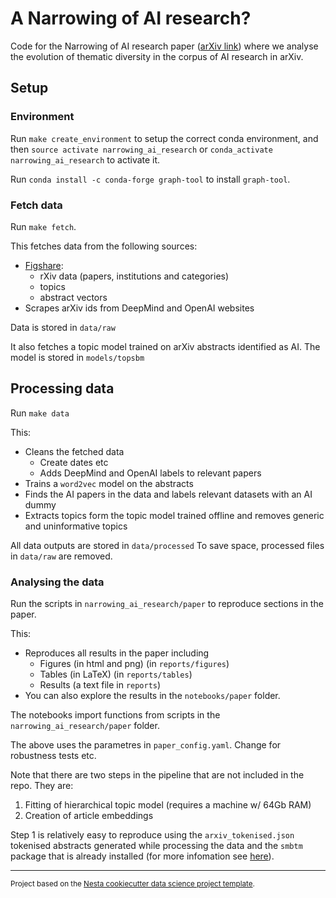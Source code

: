 A Narrowing of AI research?
==============================

Code for the Narrowing of AI research paper ([arXiv link](https://arxiv.org/abs/2009.10385)) where we analyse the evolution of thematic diversity in the corpus of AI research in arXiv.

## Setup

### Environment

Run `make create_environment` to setup the correct conda environment, and then `source activate narrowing_ai_research` or `conda_activate narrowing_ai_research` to activate it.

Run `conda install -c conda-forge graph-tool` to install `graph-tool`.

### Fetch data

Run `make fetch`.

This fetches data from the following sources:

* [Figshare](https://github.com/nestauk/narrowing_ai_research/blob/master/data/sources.md):
  * rXiv data (papers, institutions and categories)
  * topics
  * abstract vectors
* Scrapes arXiv ids from DeepMind and OpenAI websites

Data is stored in `data/raw`

It also fetches a topic model trained on arXiv abstracts identified as AI. The model is stored in `models/topsbm`

## Processing data

Run `make data`

This:

* Cleans the fetched data
  * Create dates etc
  * Adds DeepMind and OpenAI labels to relevant papers
* Trains a `word2vec` model on the abstracts
* Finds the AI papers in the data and labels relevant datasets with an AI dummy
* Extracts topics form the topic model trained offline and removes generic and uninformative topics

All data outputs are stored in `data/processed`
To save space, processed files in `data/raw` are removed.

### Analysing the data

Run the scripts in `narrowing_ai_research/paper` to reproduce sections in the paper.

This:
* Reproduces all results in the paper including
  * Figures (in html and png) (in `reports/figures`)
  * Tables (in LaTeX) (in `reports/tables`)
  * Results (a text file in `reports`)
* You can also explore the results in the `notebooks/paper` folder.

The notebooks import functions from scripts in the `narrowing_ai_research/paper` folder.

The above uses the parametres in `paper_config.yaml`. Change for robustness tests etc.

Note that there are two steps in the pipeline that are not included in the repo. They are:

1. Fitting of hierarchical topic model (requires a machine w/ 64Gb RAM)
2. Creation of article embeddings

Step 1 is relatively easy to reproduce using the `arxiv_tokenised.json` tokenised abstracts generated while processing the data and the `smbtm` package that is already installed (for more infomation see [here](https://topsbm.github.io/)).



--------

<p><small>Project based on the <a target="_blank" href="https://github.com/nestauk/cookiecutter-data-science-nesta">Nesta cookiecutter data science project template</a>.</small></p>
